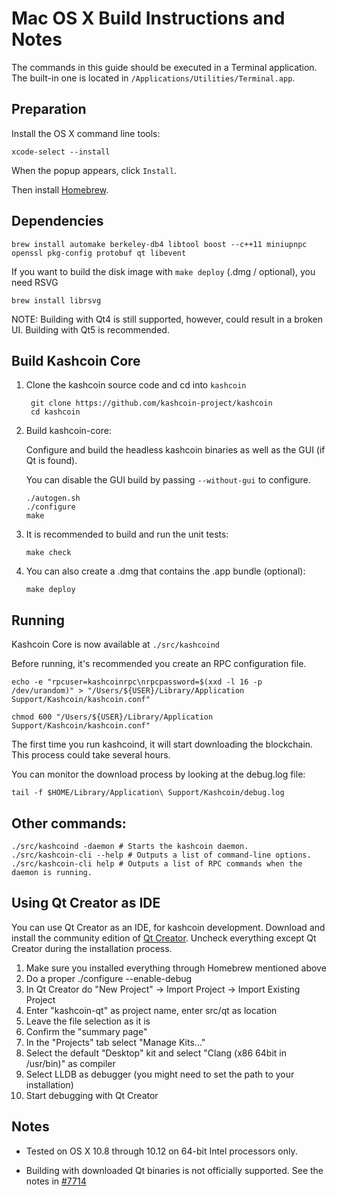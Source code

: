 Mac OS X Build Instructions and Notes
====================================
The commands in this guide should be executed in a Terminal application.
The built-in one is located in `/Applications/Utilities/Terminal.app`.

Preparation
-----------
Install the OS X command line tools:

`xcode-select --install`

When the popup appears, click `Install`.

Then install [Homebrew](https://brew.sh).

Dependencies
----------------------

    brew install automake berkeley-db4 libtool boost --c++11 miniupnpc openssl pkg-config protobuf qt libevent

If you want to build the disk image with `make deploy` (.dmg / optional), you need RSVG

    brew install librsvg

NOTE: Building with Qt4 is still supported, however, could result in a broken UI. Building with Qt5 is recommended.

Build Kashcoin Core
------------------------

1. Clone the kashcoin source code and cd into `kashcoin`

        git clone https://github.com/kashcoin-project/kashcoin
        cd kashcoin

2.  Build kashcoin-core:

    Configure and build the headless kashcoin binaries as well as the GUI (if Qt is found).

    You can disable the GUI build by passing `--without-gui` to configure.

        ./autogen.sh
        ./configure
        make

3.  It is recommended to build and run the unit tests:

        make check

4.  You can also create a .dmg that contains the .app bundle (optional):

        make deploy

Running
-------

Kashcoin Core is now available at `./src/kashcoind`

Before running, it's recommended you create an RPC configuration file.

    echo -e "rpcuser=kashcoinrpc\nrpcpassword=$(xxd -l 16 -p /dev/urandom)" > "/Users/${USER}/Library/Application Support/Kashcoin/kashcoin.conf"

    chmod 600 "/Users/${USER}/Library/Application Support/Kashcoin/kashcoin.conf"

The first time you run kashcoind, it will start downloading the blockchain. This process could take several hours.

You can monitor the download process by looking at the debug.log file:

    tail -f $HOME/Library/Application\ Support/Kashcoin/debug.log

Other commands:
-------

    ./src/kashcoind -daemon # Starts the kashcoin daemon.
    ./src/kashcoin-cli --help # Outputs a list of command-line options.
    ./src/kashcoin-cli help # Outputs a list of RPC commands when the daemon is running.

Using Qt Creator as IDE
------------------------
You can use Qt Creator as an IDE, for kashcoin development.
Download and install the community edition of [Qt Creator](https://www.qt.io/download/).
Uncheck everything except Qt Creator during the installation process.

1. Make sure you installed everything through Homebrew mentioned above
2. Do a proper ./configure --enable-debug
3. In Qt Creator do "New Project" -> Import Project -> Import Existing Project
4. Enter "kashcoin-qt" as project name, enter src/qt as location
5. Leave the file selection as it is
6. Confirm the "summary page"
7. In the "Projects" tab select "Manage Kits..."
8. Select the default "Desktop" kit and select "Clang (x86 64bit in /usr/bin)" as compiler
9. Select LLDB as debugger (you might need to set the path to your installation)
10. Start debugging with Qt Creator

Notes
-----

* Tested on OS X 10.8 through 10.12 on 64-bit Intel processors only.

* Building with downloaded Qt binaries is not officially supported. See the notes in [#7714](https://github.com/bitcoin/bitcoin/issues/7714)
